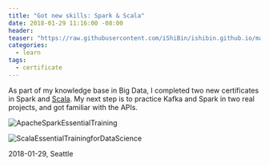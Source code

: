 ```yaml
---
title: "Got new skills: Spark & Scala"
date: 2018-01-29 11:16:00 -08:00
header:
teaser: "https://raw.githubusercontent.com/iShiBin/ishibin.github.io/master/assets/certificates/ApacheSparkEssentialTraining_BigDataEngineering_CertificateOfCompletion.jpg"
categories:
  - learn
tags:
  - certificate
---
```


As part of my knowledge base in Big Data, I completed two new certificates in Spark and [Scala](https://en.wikipedia.org/wiki/Scala_(programming_language)). My next step is to practice Kafka and Spark in two real projects, and got familiar with the APIs.

![ApacheSparkEssentialTraining](https://raw.githubusercontent.com/iShiBin/ishibin.github.io/master/assets/certificates/ApacheSparkEssentialTraining_BigDataEngineering_CertificateOfCompletion.jpg)

![ScalaEssentialTrainingforDataScience](https://raw.githubusercontent.com/iShiBin/ishibin.github.io/master/assets/certificates/ScalaEssentialTrainingforDataScience_CertificateOfCompletion.jpg)



2018-01-29, Seattle
